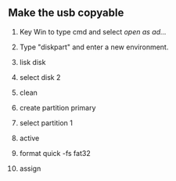 ## Make the usb copyable
1. Key Win to type cmd and select *open as ad...*

2. Type "diskpart" and enter a new environment.

3. lisk disk

4. select disk 2

5. clean

6. create partition primary

7. select partition 1

8. active

9. format quick -fs fat32

10. assign

